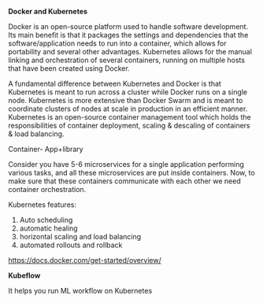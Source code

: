 **Docker and Kubernetes**

Docker is an open-source platform used to handle software development. Its main benefit is that it packages the settings and dependencies that the software/application needs to run into a container, which allows for portability and several other advantages. Kubernetes allows for the manual linking and orchestration of several containers, running on multiple hosts that have been created using Docker.

A fundamental difference between Kubernetes and Docker is that Kubernetes is meant to run across a cluster while Docker runs on a single node. Kubernetes is more extensive than Docker Swarm and is meant to coordinate clusters of nodes at scale in production in an efficient manner.
Kubernetes is an open-source container management tool which holds the responsibilities of container deployment, scaling & descaling of containers & load balancing.

Container- App+library

Consider you have 5-6 microservices for a single application performing various tasks, and all these microservices are put inside containers. Now, to make sure that these containers communicate with each other we need container orchestration.

Kubernetes features:
1. Auto scheduling
2. automatic healing
3. horizontal scaling and load balancing
4. automated rollouts and rollback

https://docs.docker.com/get-started/overview/

**Kubeflow**

It helps you run ML workflow on Kubernetes



